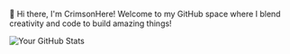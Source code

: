 👋 Hi there, I'm CrimsonHere!
Welcome to my GitHub space where I blend creativity and code to build amazing things!



![Your GitHub Stats](https://github-readme-stats.vercel.app/api?username=CrimsonHere&show_icons=true&theme=radical)

